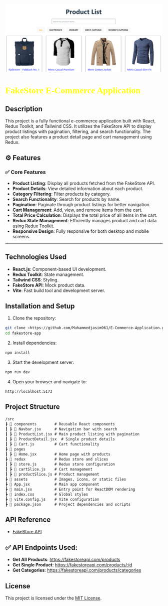 ![alt text](image.png)

<h1 style="color: yellow;font-family: 'Times New Roman', serif;"> FakeStore E-Commerce Application</h1>

## Description

This project is a fully functional e-commerce application built with React, Redux Toolkit, and Tailwind CSS. It utilizes the FakeStore API to display product listings with pagination, filtering, and search functionality. The project also features a product detail page and cart management using Redux.

## ⚙️ **Features**

### ✅ **Core Features**

- **Product Listing**: Display all products fetched from the FakeStore API.
- **Product Details**: View detailed information about each product.
- **Category Filtering**: Filter products by category.
- **Search Functionality**: Search for products by name.
- **Pagination**: Paginate through product listings for better navigation.
- **Cart Management**: Add, view, and remove items from the cart.
- **Total Price Calculation**: Displays the total price of all items in the cart.
- **Redux State Management**: Efficiently manages product and cart data using Redux Toolkit.
- **Responsive Design**: Fully responsive for both desktop and mobile screens.

---

## Technologies Used

- **React.js**: Component-based UI development.
- **Redux Toolkit**: State management.
- **Tailwind CSS**: Styling.
- **FakeStore API**: Mock product data.
- **Vite**: Fast build tool and development server.

## Installation and Setup

1. Clone the repository:

```bash
git clone <https://github.com/Muhammedjasim961/E-Commerce-Application.git>
cd fakestore-app
```

2. Install dependencies:

```bash
npm install
```

3. Start the development server:

```bash
npm run dev
```

4. Open your browser and navigate to:

```
http://localhost:5173
```

## Project Structure

```
/src
┣ 📁 components        # Reusable React components
┃ ┣ 📄 Navbar.jsx      # Navigation bar with search
┃ ┣ 📄 ProductList.jsx # Main product listing with pagination
┃ ┣ 📄 ProductDetail.jsx  # Single product details
┃ ┣ 📄 Cart.js         # Cart functionality
┣ 📁 pages
┃ ┣ 📄 Home.jsx        # Home page with products
┣ 📁 redux             # Redux store and slices
┃ ┣ 📄 store.js        # Redux store configuration
┃ ┣ 📄 cartSlice.js    # Cart management
┃ ┣ 📄 productSlice.js # Product management
┣ 📁 assets            # Images, icons, or static files
┣ 📄 App.jsx           # Main app component
┣ 📄 main.jsx          # Entry point for ReactDOM rendering
┣ 📄 index.css         # Global styles
┣ 📄 vite.config.js    # Vite configuration
┣ 📄 package.json      # Project dependencies and scripts
```

## API Reference

- [FakeStore API](https://fakestoreapi.com/)

## ✅ API Endpoints Used:

- **Get All Products**: https://fakestoreapi.com/products
- **Get Single Product**: https://fakestoreapi.com/products/:id
- **Get Categories**: https://fakestoreapi.com/products/categories

## License

This project is licensed under the [MIT License](LICENSE).
